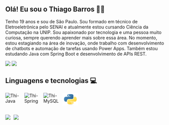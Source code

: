## Olá! Eu sou o Thiago Barros 👋👋

Tenho 19 anos e sou de São Paulo. Sou formado em técnico de Eletroeletrônica pelo SENAI e atualmente estou cursando Ciência da Computação na UNIP. Sou apaixonado por tecnologia e uma pessoa muito curiosa, sempre querendo aprender mais sobre essa área. No momento, estou estagiando na área de inovação, onde trabalho com desenvolvimento de chatbots e automação de tarefas usando Power Apps. Também estou estudando Java com Spring Boot e desenvolvimento de APIs REST.

<div> 
  <a href = "mailto:thiagoo.barros08@gmail.com"><img src="https://img.shields.io/badge/-Gmail-%23333?style=for-the-badge&logo=gmail&logoColor=white" target="_blank"></a>
  <a href="https://www.linkedin.com/in/thiago-barros-1071b626a/" target="_blank"><img src="https://img.shields.io/badge/-LinkedIn-%230077B5?style=for-the-badge&logo=linkedin&logoColor=white" target="_blank"></a> 
</div>

## Linguagens e tecnologias 💻

  <img align="left" alt="Thi-Java" height="40" width="50" style="padding-right: 10px;" src="https://cdn.jsdelivr.net/gh/devicons/devicon@latest/icons/java/java-original-wordmark.svg">
  <img align="left" alt="Thi-Spring" height="40" width="50" style="padding-right: 10px;" src="https://cdn.jsdelivr.net/gh/devicons/devicon@latest/icons/spring/spring-original-wordmark.svg">
  <img align="left" alt="Thi-MySQL" height="40" width="50" style="padding-right: 10px;" src="https://cdn.jsdelivr.net/gh/devicons/devicon@latest/icons/mysql/mysql-plain-wordmark.svg">
  <img align="left" alt="Thi-Python" height="40" width="50" style="padding-right: 10px;" src="https://raw.githubusercontent.com/devicons/devicon/master/icons/python/python-original.svg">

<br clear="left"/>


## 
<a href="https://github.com/Thi-barros/github-readme-stats">
  <img height="200" align="left" style="padding-right: 10px;" src="https://github-readme-stats.vercel.app/api?username=Thi-barros&show_icons=true&theme=radical&card_width=150" />
</a>
<a href="https://github.com/Thi-barros/convoychat">
  <img height="200" align="left" style="padding-right: 10px;" src="https://github-readme-stats.vercel.app/api/top-langs?username=Thi-barros&layout=compact&theme=radical&langs_count=8&card_width=150" />
</a>


